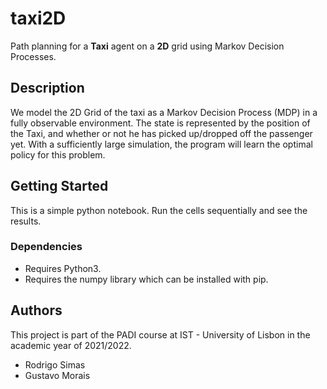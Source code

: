 # taxi2D
Path planning for a **Taxi** agent on a **2D** grid using Markov Decision Processes.

## Description
We model the 2D Grid of the taxi as a Markov Decision Process (MDP) in a fully observable environment.
The state is represented by the position of the Taxi, and whether or not he has picked up/dropped off the passenger yet.
With a sufficiently large simulation, the program will learn the optimal policy for this problem.

## Getting Started
This is a simple python notebook. Run the cells sequentially and see the results.
### Dependencies

* Requires Python3.
* Requires the numpy library which can be installed with pip.

## Authors
This project is part of the PADI course at IST - University of Lisbon in the academic year of 2021/2022.
* Rodrigo Simas
* Gustavo Morais
